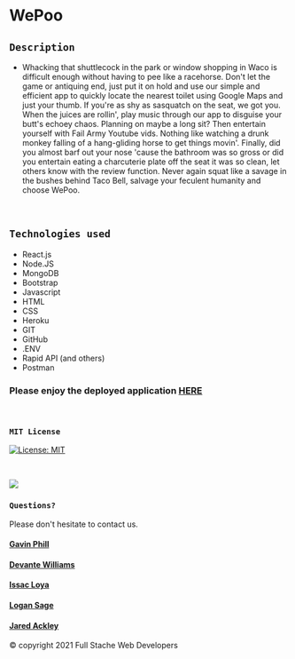 # WePoo

## `Description`

* Whacking that shuttlecock in the park or window shopping in Waco is difficult enough without having to pee like a racehorse. Don't let the game or antiquing end, just put it on hold and use our simple and efficient app to quickly locate the nearest toilet using Google Maps and just your thumb.
If you're as shy as sasquatch on the seat, we got you. When the juices are rollin', play music through our app to disguise your butt's echoey chaos. Planning on maybe a long sit? Then entertain yourself with Fail Army Youtube vids. Nothing like watching a drunk monkey falling of a hang-gliding horse to get things movin'. Finally, did you almost barf out your nose 'cause the bathroom was so gross or did you entertain eating a charcuterie plate off the seat it was so clean, let others know with the review function.
Never again squat like a savage in the bushes behind Taco Bell, salvage your feculent humanity and choose WePoo.
<br>

## `Technologies used`

* React.js
* Node.JS
* MongoDB
* Bootstrap
* Javascript
* HTML
* CSS
* Heroku
* GIT
* GitHub
* .ENV
* Rapid API (and others)
* Postman


### Please enjoy the deployed application [HERE](https://wepoo-app.herokuapp.com/)
<br>

### `MIT License`
[![License: MIT](https://img.shields.io/badge/License-MIT-yellow.svg)](https://opensource.org/licenses/MIT)

<br>

![](https://github.com/carpegavin/WePoo/blob/main/client/public/assets/gif.gif?raw=true)


### `Questions?`
Please don't hesitate to contact us.

#### [Gavin Phill](https://github.com/carpegavin)
#### [Devante Williams](https://github.com/Devante05)
#### [Issac Loya](https://github.com/misterloya)
#### [Logan Sage](https://github.com/sagelogan)
#### [Jared Ackley](https://github.com/jrod3323)

© copyright 2021 Full Stache Web Developers

